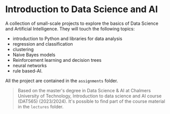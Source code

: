 # Introduction to Data Science and AI
A collection of small-scale projects to explore the basics of Data Science and Artificial Intelligence. They will touch the following topics:
- introduction to Python and libraries for data analysis
- regression and classification
- clustering
- Naive Bayes models
- Reinforcement learning and decision trees
- neural networks
- rule based-AI.

All the project are contained in the `assignments` folder.
 
> Based on the master's degree in Data Science & AI at Chalmers University of Technology, Introduction to data science and AI course (DAT565) (2023/2024). It's possible to find part of the course material in the `lectures` folder. 
